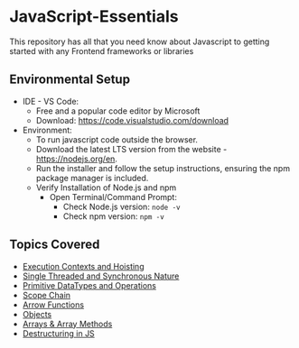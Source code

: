 # JavaScript-Essentials
This repository has all that you need know about Javascript to getting started with any Frontend frameworks or libraries

## Environmental Setup
- IDE - VS Code:
  - Free and a popular code editor by Microsoft
  - Download: https://code.visualstudio.com/download
- Environment:
  - To run javascript code outside the browser.
  - Download the latest LTS version from the website - https://nodejs.org/en.
  - Run the installer and follow the setup instructions, ensuring the npm package manager is included.
  - Verify Installation of Node.js and npm
    - Open Terminal/Command Prompt:
      - Check Node.js version: `node -v`
      - Check npm version: `npm -v`

## Topics Covered
- [Execution Contexts and Hoisting](https://github.com/TechSapna/JavaScript-Essentials/tree/main/Execution%20Contexts)
- [Single Threaded and Synchronous Nature](https://github.com/TechSapna/JavaScript-Essentials/tree/main/Single%20Threaded%20and%20Synchronosity)
- [Primitive DataTypes and Operations](https://github.com/TechSapna/JavaScript-Essentials/tree/main/Primitives%20And%20Operations)
- [Scope Chain](https://github.com/TechSapna/JavaScript-Essentials/tree/main/Scope%20Chain)
- [Arrow Functions](https://github.com/TechSapna/JavaScript-Essentials/tree/main/Arrow%20Functions)
- [Objects](https://github.com/TechSapna/JavaScript-Essentials/tree/main/Objects)
- [Arrays & Array Methods](https://github.com/TechSapna/JavaScript-Essentials/tree/main/Arrays)
- [Destructuring in JS](https://github.com/TechSapna/JavaScript-Essentials/tree/main/Destructuring)
  
